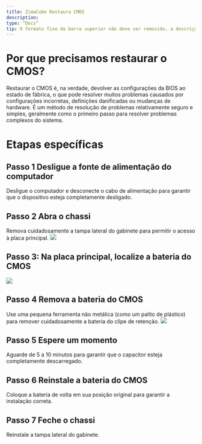 ```yaml
---
title: ZimaCube Restaura CMOS
description:
type: “Docs”
tip: O formato fixo da barra superior não deve ser removido, a descrição é para o artigo, se não for preenchida, o conteúdo será cortado na primeira parte do texto.
---
```

# Por que precisamos restaurar o CMOS?
Restaurar o CMOS é, na verdade, devolver as configurações da BIOS ao estado de fábrica, o que pode resolver muitos problemas causados por configurações incorretas, definições danificadas ou mudanças de hardware. É um método de resolução de problemas relativamente seguro e simples, geralmente como o primeiro passo para resolver problemas complexos do sistema.

# Etapas específicas

## Passo 1 Desligue a fonte de alimentação do computador
Desligue o computador e desconecte o cabo de alimentação para garantir que o dispositivo esteja completamente desligado.

## Passo 2 Abra o chassi
Remova cuidadosamente a tampa lateral do gabinete para permitir o acesso à placa principal.
![](https://manage.icewhale.io/api/static/docs/1722411595785_image.png)

## Passo 3: Na placa principal, localize a bateria do CMOS
![](https://manage.icewhale.io/api/static/docs/1722411638947_image.png)

## Passo 4 Remova a bateria do CMOS
Use uma pequena ferramenta não metálica (como um palito de plástico) para remover cuidadosamente a bateria do clipe de retenção.
![](https://manage.icewhale.io/api/static/docs/1722411678810_image.png)

## Passo 5 Espere um momento
Aguarde de 5 a 10 minutos para garantir que o capacitor esteja completamente descarregado.

## Passo 6 Reinstale a bateria do CMOS
Coloque a bateria de volta em sua posição original para garantir a instalação correta.

## Passo 7 Feche o chassi
Reinstale a tampa lateral do gabinete.